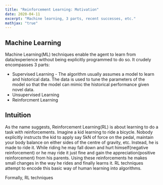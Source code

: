 ```yaml
---
title: "Reinforcement Learning: Motivation"
date: 2020-04-11
excerpt: "Machine learning, 3 parts, recent successes, etc."
mathjax: "true"
---
```


## Machine Learning

Machine Learning(ML) techniques enable the agent to learn from data/experience without being explicitly programmed to do so. It crudely encompasses 3 parts:
* Supervised Learning - The algorithm usually assumes a model to learn and historical data. The data is used to tune the parameters of the model so that the model can mimic the historical performance given novel data.
* Unsupervised Learning
* Reinforcment Learning

## Intuition

As the name suggests, Reinforcement Learning(RL) is about learning to do a task with reinforcements. Imagine a kid learning to ride a bicycle. Nobody explicitly instructs the kid to apply say 5kN of force on the pedal, maintain your body balance on either sides of the centre of gravity, etc. Instead, he is made to ride it. While riding he may fall down and hurt himself(negative reinforcement) or he may ride it just fine and gain the appreciation(positive reinforcement) from his parents. Using these reinforcements he makes small changes in the way he rides and finally learns it. RL techniques attempt to encode this basic way of human learning into algorithms.

Formally, RL techniques 


